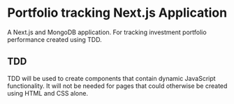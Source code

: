 # Portfolio tracking Next.js Application

A Next.js and MongoDB application. For tracking investment portfolio performance created using TDD.


## TDD
TDD will be used to create components that contain dynamic JavaScript functionality. It will not be needed for pages that could otherwise be created
using HTML and CSS alone.